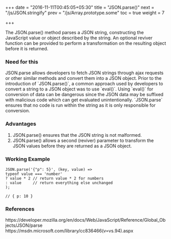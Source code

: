 +++
date = "2016-11-11T00:45:05+05:30"
title = "JSON.parse()"
next = "/js/JSON.stringify"
prev = "/js/Array.prototype.some"
toc = true
weight = 7

+++

The JSON.parse() method parses a JSON string, constructing the JavaScript value or object described by the string. An optional reviver function can be provided to perform a transformation on the resulting object before it is returned.

<h3>Need for this</h3>
JSON.parse allows developers to fetch JSON strings through ajax requests or other similar methods and convert them into a JSON object. Prior to the introduction of `JSON.parse()`, a common approach used by developers to convert a string to a JSON object was to use `eval()`. Using `eval()` for conversion of data can be dangerous since the JSON data may be suffixed with malicious code which can get evaluated unintentionally. `JSON.parse` ensures that no code is run within the string as it is only responsible for conversion.

<h3>Advantages</h3>
<ol>
  <li>JSON.parse() ensures that the JSON string is not malformed.</li>
  <li>JSON.parse() allows a second (reviver) parameter to transform the JSON values before they are returned as a JSON object.</li>
</ol>

<h3>Working Example</h3>

    JSON.parse('{"p": 5}', (key, value) =>
    typeof value === 'number'
    ? value * 2 // return value * 2 for numbers
    : value     // return everything else unchanged
    );

    // { p: 10 }

<h3>References</h3>
https://developer.mozilla.org/en/docs/Web/JavaScript/Reference/Global_Objects/JSON/parse
<br>
https://msdn.microsoft.com/library/cc836466(v=vs.94).aspx
